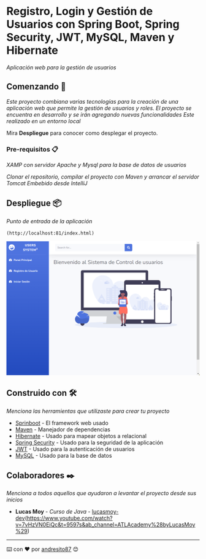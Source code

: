 # Registro, Login y Gestión de Usuarios con Spring Boot, Spring Security, JWT, MySQL, Maven y Hibernate


_Aplicación web para la gestión de usuarios_

## Comenzando 🚀

_Este proyecto combiana varias tecnologías para la creación de una aplicación web que permite la gestión de usuarios y roles. El proyecto se encuentra en desarrollo y se irán agregando nuevas funcionalidades
Este realizado en un entorno local_

Mira **Despliegue** para conocer como desplegar el proyecto.


### Pre-requisitos 📋

_XAMP con servidor Apache y Mysql para la base de datos de usuarios_

_Clonar el repositorio, compilar el proyecto con Maven y arrancar el servidor Tomcat Embebido desde IntelliJ_


## Despliegue 📦

_Punto de entrada de la aplicación_

```
(http://localhost:81/index.html)
```

![Imagen de ejemplo](app.png)

## Construido con 🛠️

_Menciona las herramientas que utilizaste para crear tu proyecto_

* [Sprinboot](https://spring.io/projects/spring-boot) - El framework web usado
* [Maven](https://maven.apache.org/) - Manejador de dependencias
* [Hibernate](https://hibernate.org/) - Usado para mapear objetos a relacional
* [Spring Security](https://spring.io/projects/spring-security) - Usado para la seguridad de la aplicación
* [JWT](https://jwt.io/) - Usado para la autenticación de usuarios
* [MySQL](https://www.mysql.com/) - Usado para la base de datos



## Colaboradores ✒️

_Menciona a todos aquellos que ayudaron a levantar el proyecto desde sus inicios_

* **Lucas Moy** - *Curso de Java* - [lucasmoy-dev](https://github.com/lucasmoy-dev)(https://www.youtube.com/watch?v=7vHzVN0EiQc&t=9597s&ab_channel=ATLAcademy%28byLucasMoy%29)

---
⌨️ con ❤️ por [andresito87](https://github.com/andresito87) 😊
